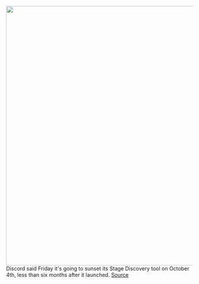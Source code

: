 <img src='https://cdn.vox-cdn.com/thumbor/cl-m_hW1E5IT8Xk9gu0YVwHG4z8=/0x0:2040x1360/1200x800/filters:focal(857x517:1183x843)/cdn.vox-cdn.com/uploads/chorus_image/image/69938785/acastro_200318_1777_discord_0001.0.0.jpg' width='700px' /><br/>
Discord said Friday it's going to sunset its Stage Discovery tool on October 4th, less than six months after it launched.
<a href='https://www.theverge.com/2021/10/1/22704749/discord-ending-stage-discovery-channels'> Source <a/>